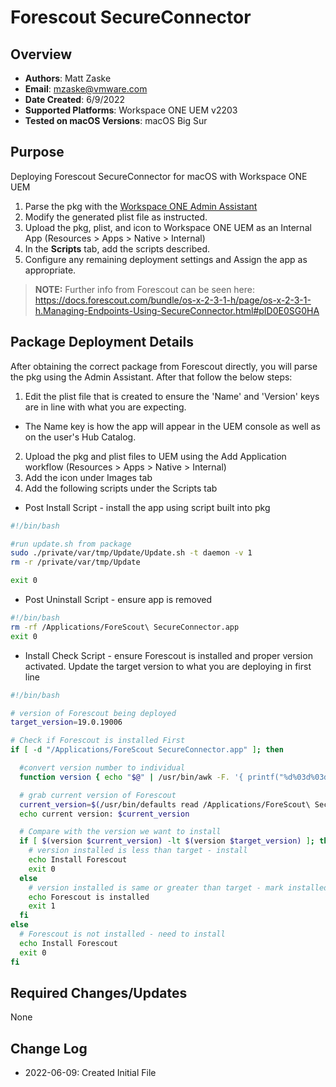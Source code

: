 # Forescout SecureConnector

## Overview

- **Authors**: Matt Zaske
- **Email**: mzaske@vmware.com
- **Date Created**: 6/9/2022
- **Supported Platforms**: Workspace ONE UEM v2203
- **Tested on macOS Versions**: macOS Big Sur

## Purpose

Deploying Forescout SecureConnector for macOS with Workspace ONE UEM

1) Parse the pkg with the [Workspace ONE Admin Assistant](https://awagent.com/AdminAssistant/VMwareAirWatchAdminAssistant.dmg)
2) Modify the generated plist file as instructed.
3) Upload the pkg, plist, and icon to Workspace ONE UEM as an Internal App (Resources > Apps > Native > Internal)
4) In the __Scripts__ tab, add the scripts described.
5) Configure any remaining deployment settings and Assign the app as appropriate.

  > **NOTE:** Further info from Forescout can be seen here: https://docs.forescout.com/bundle/os-x-2-3-1-h/page/os-x-2-3-1-h.Managing-Endpoints-Using-SecureConnector.html#pID0E0SG0HA

## Package Deployment Details

After obtaining the correct package from Forescout directly, you will parse the pkg using the Admin Assistant. After that follow the below steps:
1) Edit the plist file that is created to ensure the 'Name' and 'Version' keys are in line with what you are expecting.
  * The Name key is how the app will appear in the UEM console as well as on the user's Hub Catalog.
2) Upload the pkg and plist files to UEM using the Add Application workflow (Resources > Apps > Native > Internal)
3) Add the icon under Images tab
4) Add the following scripts under the Scripts tab
  * Post Install Script - install the app using script built into pkg
  ```BASH
  #!/bin/bash

  #run update.sh from package
  sudo ./private/var/tmp/Update/Update.sh -t daemon -v 1
  rm -r /private/var/tmp/Update

  exit 0
  ```
  * Post Uninstall Script - ensure app is removed
  ```BASH
  #!/bin/bash
  rm -rf /Applications/ForeScout\ SecureConnector.app
  exit 0
  ```
  * Install Check Script - ensure Forescout is installed and proper version activated. Update the target version to what you are deploying in first line
  ```BASH
  #!/bin/bash

  # version of Forescout being deployed
  target_version=19.0.19006

  # Check if Forescout is installed First
  if [ -d "/Applications/ForeScout SecureConnector.app" ]; then

    #convert version number to individual
    function version { echo "$@" | /usr/bin/awk -F. '{ printf("%d%03d%03d%03d\n", $1,$2,$3,$4); }'; }

    # grab current version of Forescout
    current_version=$(/usr/bin/defaults read /Applications/ForeScout\ SecureConnector.app/Contents/Info.plist CFBundleShortVersionString)
    echo current version: $current_version

    # Compare with the version we want to install
    if [ $(version $current_version) -lt $(version $target_version) ]; then
      # version installed is less than target - install
      echo Install Forescout
      exit 0
    else
      # version installed is same or greater than target - mark installed
      echo Forescout is installed
      exit 1
    fi
  else
    # Forescout is not installed - need to install
    echo Install Forescout
    exit 0
  fi
  ```

## Required Changes/Updates

None

## Change Log

- 2022-06-09: Created Initial File
